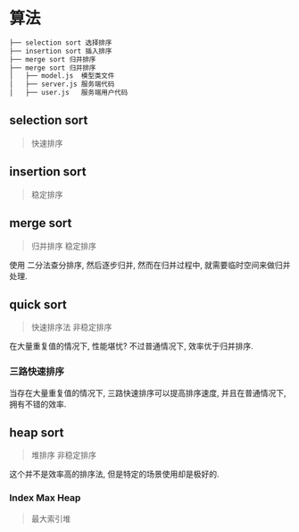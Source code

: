 # 算法

```bash
├── selection sort 选择排序
├── insertion sort 插入排序
├── merge sort 归并排序
├── merge sort 归并排序
│   ├── model.js  模型类文件
│   ├── server.js 服务端代码
│   ├── user.js   服务端用户代码
```

## selection sort

> 快速排序

## insertion sort

> 稳定排序

## merge sort

> 归并排序
> 稳定排序

使用 二分法查分排序, 然后逐步归并, 然而在归并过程中, 就需要临时空间来做归并处理.

## quick sort

> 快速排序法
> 非稳定排序

在大量重复值的情况下, 性能堪忧? 不过普通情况下, 效率优于归并排序.

### 三路快速排序

当存在大量重复值的情况下, 三路快速排序可以提高排序速度, 并且在普通情况下, 拥有不错的效率.

## heap sort

> 堆排序
> 非稳定排序

这个并不是效率高的排序法, 但是特定的场景使用却是极好的.

### Index Max Heap

> 最大索引堆
